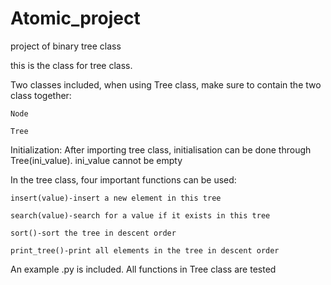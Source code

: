# Atomic_project
project of binary tree class

this is the class for tree class.

Two classes included, when using Tree class, make sure to contain the two class together:

	Node 

	Tree

Initialization:
	After importing tree class, initialisation can be done  through Tree(ini_value). ini_value cannot be empty

In the tree class, four important functions can be used:

	insert(value)-insert a new element in this tree

	search(value)-search for a value if it exists in this tree

	sort()-sort the tree in descent order

	print_tree()-print all elements in the tree in descent order		

An example .py is included. All functions in Tree class are tested


